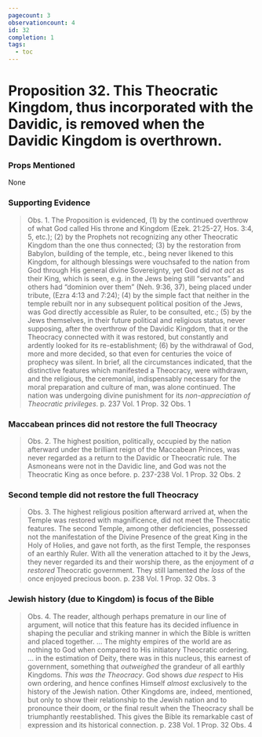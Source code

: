 ```yaml
---
pagecount: 3
observationcount: 4
id: 32
completion: 1
tags:
  - toc
---
```

# Proposition 32. This Theocratic Kingdom, thus incorporated with the Davidic, is removed when the Davidic Kingdom is overthrown.

### Props Mentioned
None
### Supporting Evidence
>Obs. 1. The Proposition is evidenced, 
>(1) by the continued overthrow of what God called His throne and Kingdom (Ezek. 21:25-27, Hos. 3:4, 5, etc.); 
>(2) by the Prophets not recognizing any other Theocratic Kingdom than the one thus connected; 
>(3) by the restoration from Babylon, building of the temple, etc., being never likened to this Kingdom, for although blessings were vouchsafed to the nation from God through His general divine Sovereignty, yet God did *not act* as their King, which is seen, e.g. in the Jews being still “servants” and others had “dominion over them” (Neh. 9:36, 37), being placed under tribute, (Ezra 4:13 and 7:24); 
>(4) by the simple fact that neither in the temple rebuilt nor in any subsequent political position of the Jews, was God directly accessible as Ruler, to be consulted, etc.; 
>(5) by the Jews themselves, in their future political and religious status, never supposing, after the overthrow of the Davidic Kingdom, that it or the Theocracy connected with it was restored, but constantly and ardently looked for its re-establishment; 
>(6) by the withdrawal of God, more and more decided, so that even for centuries the voice of prophecy was silent. 
>In brief, all the circumstances indicated, that the distinctive features which manifested a Theocracy, were withdrawn, and the religious, the ceremonial, indispensably necessary for the moral preparation and culture of man, was alone continued. The nation was undergoing divine punishment for its *non-appreciation of Theocratic privileges*.
>p. 237 Vol. 1 Prop. 32 Obs. 1
### Maccabean princes did not restore the full Theocracy
>Obs. 2. The highest position, politically, occupied by the nation afterward under the brilliant reign of the Maccabean Princes, was never regarded as a return to the Davidic or Theocratic rule. The Asmoneans were not in the Davidic line, and God was not the Theocratic King as once before.
>p. 237-238 Vol. 1 Prop. 32 Obs. 2
### Second temple did not restore the full Theocracy
>Obs. 3. The highest religious position afterward arrived at, when the Temple was restored with magnificence, did not meet the Theocratic features. The second Temple, among other deficiencies, possessed not the manifestation of the Divine Presence of the great King in the Holy of Holies, and gave not forth, as the first Temple, the responses of an earthly Ruler. With all the veneration attached to it by the Jews, they never regarded its and their worship there, as the enjoyment of *a restored* Theocratic government. They still lamented *the loss* of the once enjoyed precious boon.
>p. 238 Vol. 1 Prop. 32 Obs. 3
### Jewish history (due to Kingdom) is focus of the Bible
>Obs. 4. The reader, although perhaps premature in our line of argument, will notice that this feature has its decided influence in shaping the peculiar and striking manner in which the Bible is written and placed together.
>...
>The mighty empires of the world are as nothing to God when compared to His initiatory Theocratic ordering.
>...
>in the estimation of Deity, there was in this nucleus, this earnest of government, something that *outweighed* the grandeur of all earthly Kingdoms. *This was the Theocracy*. God shows *due respect* to His own ordering, and hence confines Himself *almost* exclusively to the history of the Jewish nation. Other Kingdoms are, indeed, mentioned, but only to show their relationship to the Jewish nation and to pronounce their doom, or the final result when the Theocracy shall be triumphantly reestablished. This gives the Bible its remarkable cast of expression and its historical connection.
>p. 238 Vol. 1 Prop. 32 Obs. 4
